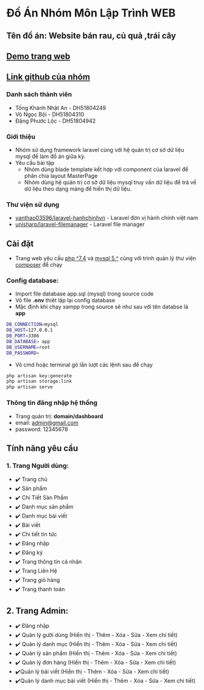 # Đồ Án Nhóm Môn Lập Trình WEB

## Tên đồ án: Website bán rau, củ quả ,trái cây

## [Demo trang web ](https://nhatan.ga)

## [Link github của nhóm ](https://github.com/nhatan1404/app-laravel-ltw)

### Danh sách thành viên

-   Tống Khánh Nhật An - DH51804249
-   Võ Ngọc Bội - DH51804310
-   Đặng Phước Lộc - DH51804942

### Giới thiệu

-   Nhóm sử dụng framework laravel cùng với hệ quản trị cơ sở dữ liệu mysql để làm đồ án giữa kỳ.
-   Yêu cầu bài tập
    -   Nhóm dùng blade template kết hợp với component của laravel để phân chia layout MasterPage
    -   Nhóm dùng hệ quản trị cơ sở dữ liệu mysql truy vấn dữ liệu để trả về dữ liệu theo dạng mảng để hiển thị dữ liệu.

### Thư viện sử dụng

-   [vanthao03596/laravel-hanhchinhvn](https://github.com/vanthao03596/laravel-hanhchinhvn) - Laravel đơn vị hành chính việt nam
-   [unisharp/laravel-filemanager](https://unisharp.github.io/laravel-filemanager/) - Laravel file manager

## Cài đặt

-   Trang web yêu cầu [php ^7.4](https://www.php.net/) và [mysql 5.^](https://www.mysql.com/) cùng với trình quản lý thư viện [composer](https://getcomposer.org/) để chạy

### Config database:

-   Import file database app.sql (mysql) trong source code
-   Vô file **.env** thiêt lập lại config database
-   Mặc định khi chạy xampp trong source sẽ như sau với tên databse là **app**

```sh
DB_CONNECTION=mysql
DB_HOST=127.0.0.1
DB_PORT=3306
DB_DATABASE= app
DB_USERNAME=root
DB_PASSWORD=
```

-   Vô cmd hoặc terminal gõ lần lượt các lệnh sau để chạy

```sh
php artisan key:generate
php artisan storage:link
php artisan serve
```

### Thông tin đăng nhập hệ thống

-   Trang quản trị: **domain/dashboard**
-   email: admin@gmail.com
-   password: 12345678

## Tính năng yêu cầu

### 1. Trang Người dùng:

-   :heavy_check_mark: Trang chủ
-   :heavy_check_mark: Sản phẩm
-   :heavy_check_mark: Chi Tiết Sản Phẩm
-   :heavy_check_mark: Danh mục sản phẩm
-   :heavy_check_mark: Danh mục bài viết
-   :heavy_check_mark: Bài viết
-   :heavy_check_mark: Chi tiết tin tức
-   :heavy_check_mark: Đăng nhập
-   :heavy_check_mark: Đăng ký
-   :heavy_check_mark: Trang thông tin cá nhân
-   :heavy_check_mark: Trang Liên Hệ
-   :heavy_check_mark: Trang giỏ hàng
-   :heavy_check_mark: Trang thanh toán

## 2. Trang Admin:

-   :heavy_check_mark: Đăng nhập
-   :heavy_check_mark: Quản lý gười dùng (Hiển thị - Thêm - Xóa - Sửa - Xem chi tiết)
-   :heavy_check_mark: Quản lý danh mục (Hiển thị - Thêm - Xóa - Sửa - Xem chi tiết)
-   :heavy_check_mark: Quản lý sản phẩm (Hiển thị - Thêm - Xóa - Sửa - Xem chi tiết)
-   :heavy_check_mark: Quản lý đơn hàng (Hiển thị - Thêm - Xóa - Sửa - Xem chi tiết)
-   :heavy_check_mark:Quản lý bài viết (Hiển thị - Thêm - Xóa - Sửa - Xem chi tiết)
-   :heavy_check_mark:Quản lý danh mục bài viết (Hiển thị - Thêm - Xóa - Sửa - Xem chi tiết)
